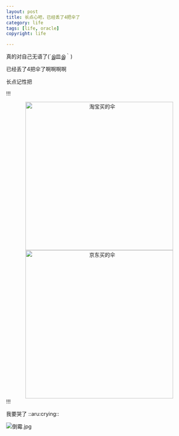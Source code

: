 ```yaml
---
layout: post
title: 长点心吧，已经丢了4把伞了
category: life
tags: [life, oracle]
copyright: life

---
```


真的对自己无语了(´இ皿இ｀)

已经丢了4把伞了啊啊啊啊

长点记性把

!!!
<center class="half">
<img src="https://images.niaobulashi.com/typecho/uploads/2020/12/3333452825.png" alt="淘宝买的伞" width="400px"/>
<img src="https://images.niaobulashi.com/typecho/uploads/2020/12/1966231072.png" alt="京东买的伞" width="400px"/>
</center>
!!!

我要哭了 ::aru:crying:: 

![倒霉.jpg][1]


  [1]: https://images.niaobulashi.com/typecho/uploads/2020/12/2758524552.jpg
  
  
  